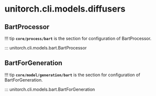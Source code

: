 # unitorch.cli.models.diffusers

## BartProcessor

!!! tip
    **`core/process/bart`** is the section for configuration of BartProcessor.

::: unitorch.cli.models.bart.BartProcessor

## BartForGeneration

!!! tip
    **`core/model/generation/bart`** is the section for configuration of BartForGeneration.

::: unitorch.cli.models.bart.BartForGeneration
